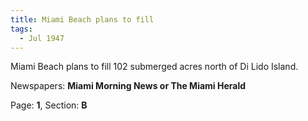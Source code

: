 ```yaml
---  
title: Miami Beach plans to fill  
tags:  
  - Jul 1947  
---  
```

  
Miami Beach plans to fill 102 submerged acres north of Di Lido Island.  
  
Newspapers: **Miami Morning News or The Miami Herald**  
  
Page: **1**, Section: **B** 

